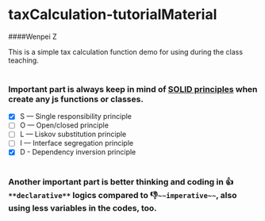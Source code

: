 # taxCalculation-tutorialMaterial

####Wenpei Z

This is a simple tax calculation function demo for using during the class teaching. <br><br>
### Important part is always keep in mind of **[SOLID principles](https://itnext.io/solid-principles-explanation-and-examples-715b975dcad4#:~:text=SOLID%20is%20an%20acronym%20for,identified%20later%20by%20Michael%20Feathers.)** when create any js functions or classes.<br>
- [x] S — Single responsibility principle
- [ ] O — Open/closed principle
- [ ] L — Liskov substitution principle
- [ ] I — Interface segregation principle
- [x] D - Dependency inversion principle<br><br>

### Another important part is better thinking and coding in :thumbsup:`**declarative**` logics compared to :-1:`~~imperative~~`, also using **less variables** in the codes, too.

